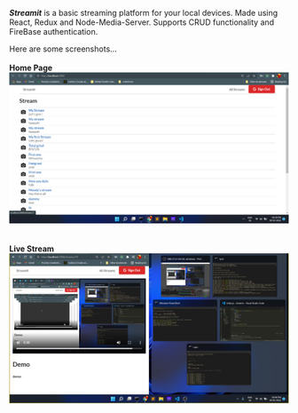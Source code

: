 ***Streamit***  is a basic streaming platform for your local devices.
Made using React, Redux and Node-Media-Server.
Supports CRUD functionality and FireBase authentication.

Here are some screenshots...<br>
<br>
**Home Page**
![ss1](https://raw.githubusercontent.com/mahip19/StreamIt/main/Screenshot%20(310).png)
<br>
<br>
<br>
**Live Stream**
![ss2](https://raw.githubusercontent.com/mahip19/StreamIt/main/Screenshot%20(311).png)

